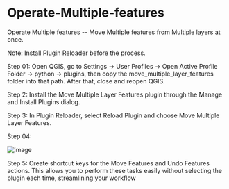 # Operate-Multiple-features
Operate Multiple features -- Move Multiple features from Multiple layers at once.

Note: Install Plugin Reloader before the process.

Step 01:
Open QGIS, go to Settings → User Profiles → Open Active Profile Folder → python → plugins, then copy the move_multiple_layer_features folder into that path. After that, close and reopen QGIS.

Step 2:
Install the Move Multiple Layer Features plugin through the Manage and Install Plugins dialog.

Step 3:
In Plugin Reloader, select Reload Plugin and choose Move Multiple Layer Features.

Step 04:

![image](https://github.com/user-attachments/assets/1e912d29-3c6d-4519-a1bf-0299fbf81bff)

Step 5:
Create shortcut keys for the Move Features and Undo Features actions. This allows you to perform these tasks easily without selecting the plugin each time, streamlining your workflow

